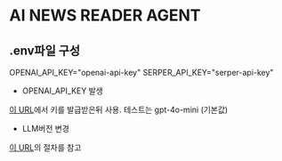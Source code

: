# AI NEWS READER AGENT

## .env파일 구성

OPENAI_API_KEY="openai-api-key"
SERPER_API_KEY="serper-api-key"

- OPENAI_API_KEY 발생

[이 URL](https://platform.openai.com/settings/organization/usage)에서 키를 발급받은뒤 사용. 테스트는 gpt-4o-mini (기본값)

- LLM버전 변경

[이 URL](https://docs.crewai.com/en/learn/llm-connections)의 절차를 참고
